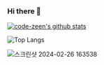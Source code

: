 ### Hi there 👋


  [![code-zeen's github stats](https://github-readme-stats.vercel.app/api?username=code-zeen&show_icons=true&theme=neon)](https://github.com/code-zeen/github-readme-stats)


  ![Top Langs](https://github-readme-stats.vercel.app/api/top-langs/?username=code-zeen&layout=donut&theme=neon)

  ![스크린샷 2024-02-26 163538](https://github.com/code-zeen/code-zeen/assets/77660676/7f182607-b1e7-49c0-9a27-3be8894d79e5)


<!--
**code-zeen/code-zeen** is a ✨ _special_ ✨ repository because its `README.md` (this file) appears on your GitHub profile.

Here are some ideas to get you started:

- 🔭 I’m currently working on ...
- 🌱 I’m currently learning ...
- 👯 I’m looking to collaborate on ...
- 🤔 I’m looking for help with ...
- 💬 Ask me about ...
- 📫 How to reach me: ...
- 😄 Pronouns: ...
- ⚡ Fun fact: ...
-->
